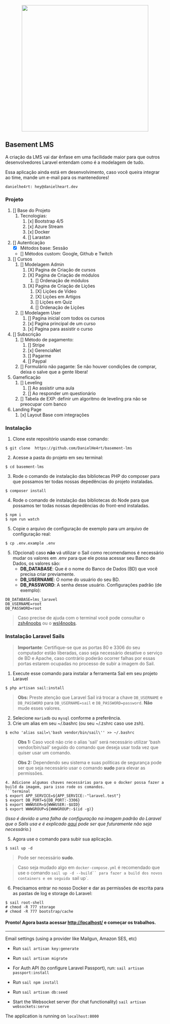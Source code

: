 <p align="center"><a href="https://laravel.com" target="_blank"><img src="https://raw.githubusercontent.com/laravel/art/master/logo-lockup/5%20SVG/2%20CMYK/1%20Full%20Color/laravel-logolockup-cmyk-red.svg" width="400"></a></p>


## Basement LMS

A criação da LMS vai dar ênfase em uma facilidade maior para que outros desenvolvedores Laravel entendam como é a modelagem de tudo.


Essa aplicação ainda está em desenvolvimento, caso você queira integrar ao time, mande um e-mail para os mantenedores!

```
danielhe4rt: hey@danielheart.dev
```

### Projeto
1. [] Base do Projeto
   1. Tecnologias:
      1. [x] Bootstrap 4/5
      2. [x] Azure Stream 
      3. [x] Docker 
      4. [] Larastan
2. [] Autenticação
    * [x] Métodos base: Sessão
    * [] Métodos custom: Google, Github e Twitch
3. [] Cursos
    1. [] Modelagem Admin
       1. [X] Pagina de Criação de cursos
       2. [X] Pagina de Criação de módulos
          1. [] Ordenação de módulos
       3. [X] Pagina de Criação de Lições
          1. [X] Lições de Video
          2. [X] Lições em Artigos
          3. [] Lições em Quiz 
          4. [] Ordenação de Lições
    2. [] Modelagem User 
       1. [] Pagina inicial com todos os cursos
       2. [x] Pagina principal de um curso
       3. [x] Pagina para assistir o curso
4. [] Subscrição
    1. [] Método de pagamento: 
       1. [] Stripe
       2. [x] GerenciaNet
       3. [] Pagarme
       4. [] Paypal
    2. [] Formulário não pagante: Se não houver condições de comprar, deixa o salve que a gente libera!
5. Gameficação
   1. [] Leveling 
      1. [] Ao assistir uma aula
      2. [] Ao responder um questionário
   2. [] Tabela de EXP: definir um algoritmo de leveling pra não se preocupar com banco
6. Landing Page
   1. [x] Layout Base com integrações

### Instalação
1. Clone este repositório usando esse comando:
```terminal
$ git clone  https://github.com/DanielHe4rt/basement-lms
```
2. Acesse a pasta do projeto em seu terminal:
```terminal
$ cd basement-lms
```
3. Rode o comando de instalação das bibliotecas PHP do composer para que possamos ter todas nossas depedências do projeto instaladas.
```terminal
$ composer install
``` 

4. Rode o comando de instalação das bibliotecas do Node para que possamos ter todas nossas depedências do front-end instaladas.
```terminal
$ npm i
$ npm run watch
```

5. Copie o arquivo de configuração de exemplo para um arquivo de configuração real:
```terminal
$ cp .env.example .env
```

5. (Opcional) caso **não** vá utilizar o Sail como recomendamos é necessário mudar os valores em .env para que ele possa acessar seu Banco de Dados, os valores são:
    * **DB_DATABASE**: Que é o nome do Banco de Dados (BD) que você precisa criar previamente.
    * **DB_USERNAME**: O nome do usuário do seu BD.
    * **DB_PASSWORD**: A senha desse usuário.
Configurações padrão (de exemplo):
```
DB_DATABASE=lms_laravel
DB_USERNAME=root
DB_PASSWORD=root
```

> Caso precise de ajuda com o terminal você pode consultar o [zsh4noobs](https://github.com/edersonferreira/zsh4noobs) ou o [wsl4noobs](https://github.com/SaLandini/wsl4noobs).

### Instalação Laravel Sails

> **Importante**: Certifique-se que as portas 80 e 3306 do seu computador estão liberadas, caso seja necessário desative o serviço de BD e Apache, caso contrário poderão ocorrer falhas por essas portas estarem ocupadas no processo de subir a imagem do Sail.

1. Execute esse comando para instalar a ferramenta Sail em seu projeto Laravel
```terminal
$ php artisan sail:install
```
> **Obs:** Preste atenção que Laravel Sail irá trocar a chave `DB_USERNAME` e `DB_PASSWORD` para `DB_USERNAME=sail` e `DB_PASSWORD=password`. **Não** mude esses valores.

2. Selecione `mariadb` ou `mysql` conforme a preferência.
3. Crie um alias em seu ~/.bashrc (ou seu ~/.zshrc caso use zsh).
```terminal
$ echo 'alias sail=\'bash vendor/bin/sail\'' >> ~/.bashrc
```

> **Obs 1:** Caso você não crie o alias 'sail' será necessário utilizar 'bash vendor/bin/sail' seguido do comando que deseja usar toda vez que quiser usar um comando.

> **Obs 2:** Dependendo seu sistema e suas políticas de segurança pode ser que seja necessário usar o comando **sudo** para elevar as permissões.
```
4. Adicione algumas chaves necessárias para que o docker possa fazer a build da imagem, para isso rode os comandos.
```terminal
$ export APP_SERVICE=${APP_SERVICE:-"laravel.test"}
$ export DB_PORT=${DB_PORT:-3306}
$ export WWWUSER=${WWWUSER:-$UID}
$ export WWWGROUP=${WWWGROUP:-$(id -g)}
```
(*Isso é devido a uma falha de configuração na imagem padrão do Laravel que o Sails usa e é explicado [aqui](https://stackoverflow.com/a/67508274) pode ser que futuramente não seja necessário.*)

5. Agora use o comando para subir sua aplicação.
```terminal
$ sail up -d
```
> Pode ser necessário **sudo**.

> Caso seja mudado algo em `docker-compose.yml` é recomendado que use o comando `sail up -d --build`` para fazer a build dos novos containers e em seguida `sail up`.

6. Precisamos entrar no nosso Docker e dar as permissões de escrita para as pastas de log e storage do Laravel:
```
$ sail root-shell
# chmod -R 777 storage
# chmod -R 777 bootstrap/cache
```

#### Pronto! Agora basta acessar [http://localhost/](http://localhost/) e começar os trabalhos.

<hr>

Email settings (using a provider like Mailgun, Amazon SES, etc)

* Run `sail artisan key:generate`
* Run `sail artisan migrate`
* For Auth API (to configure Laravel Passport), run: `sail artisan passport:install`
* Run `sail npm install`
* Run `sail artisan db:seed`

* Start the Websocket server (for chat functionality) `sail artisan websockets:serve`



The application is running on `localhost:8000`
